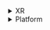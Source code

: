 
<details>
<summary>
XR
</summary>

* [EyeTranck](API/XR/EyeTrack.md)
* [Passthrough](API/XR/Passthrough.md)
* [FFR](API/XR/Hands.md)

</details>


<details>

 <summary>
 Platform
 </summary>
  
 * [Pay](API/Platform/Pay.md)
  
</details>
